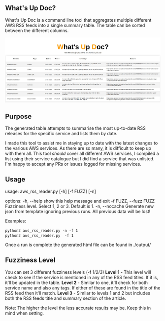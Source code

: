 ## What's Up Doc?
What's Up Doc is a command line tool that aggregates multiple different AWS RSS feeds into a single summary table. The table can be sorted between the different columns.

![HiMum](./images/whatsupDoc.jpg?raw=true)

## Purpose
The generated table attempts to summarise the most up-to-date RSS releases for the specific service and lists them by date.

I made this tool to assist me in staying up to date with the latest changes to the various AWS services. As there are so many, it is difficult to keep up with them all. This tool *should* cover all different AWS services, I compiled a list using their service catalogue but I did find a service that was unlisted. I'm happy to accept any PRs or issues logged for missing services.

## Usage
usage: aws_rss_reader.py [-h] [-f FUZZ] [-n]

options:
  -h, --help            show this help message and exit
  -f FUZZ, --fuzz FUZZ  Fuzziness level. Select 1, 2 or 3. Default is 1.
  -n, --nocache         Generate new json from template ignoring previous runs. All previous data will be lost!

Examples:

    python3 aws_rss_reader.py -n -f 1
    python3 aws_rss_reader.py  -f 1
Once a run is complete the generated html file can be found in ./output/

## Fuzziness Level
You can set 3 different fuzziness levels (-f 1/2/3)
**Level 1** - This level will check to see if the service is mentioned in any of the RSS feed titles. If it is, it'll be updated in the table.
**Level 2** - Similar to one, it'll check for both service name and also any tags. If either of these are found in the title of the RSS feed then it'll match.
**Level 3** - Similar to levels 1 and 2 but includes both the RSS feeds title and summary section of the article.

Note: The higher the level the less accurate results may be. Keep this in mind when setting.

